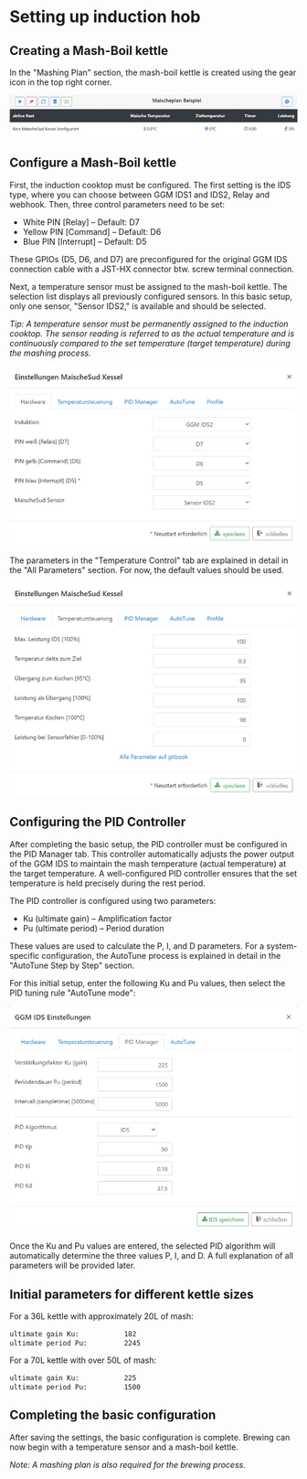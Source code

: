 # Setting up induction hob

## Creating a Mash-Boil kettle

In the "Mashing Plan" section, the mash-boil kettle is created using the gear icon in the top right corner.

![MaischeSud Kessel anlegen](/docs/img/IDS-einrichten.jpg)

## Configure a Mash-Boil kettle

First, the induction cooktop must be configured. The first setting is the IDS type, where you can choose between GGM IDS1 and IDS2, Relay and webhook. Then, three control parameters need to be set:

* White PIN [Relay] – Default: D7
* Yellow PIN [Command] – Default: D6
* Blue PIN [Interrupt] – Default: D5

These GPIOs (D5, D6, and D7) are preconfigured for the original GGM IDS connection cable with a JST-HX connector btw. screw terminal connection.

Next, a temperature sensor must be assigned to the mash-boil kettle. The selection list displays all previously configured sensors. In this basic setup, only one sensor, "Sensor IDS2," is available and should be selected.

_Tip: A temperature sensor must be permanently assigned to the induction cooktop. The sensor reading is referred to as the actual temperature and is continuously compared to the set temperature (target temperature) during the mashing process._

![MaischeSud Kessel konfigurieren](/docs/img/IDS-konfigurieren.jpg)

The parameters in the "Temperature Control" tab are explained in detail in the "All Parameters" section. For now, the default values should be used.

![MaischeSud Kessel konfigurieren](/docs/img/IDS-temperaturen.jpg)

## Configuring the PID Controller

After completing the basic setup, the PID controller must be configured in the PID Manager tab. This controller automatically adjusts the power output of the GGM IDS to maintain the mash temperature (actual temperature) at the target temperature. A well-configured PID controller ensures that the set temperature is held precisely during the rest period.

The PID controller is configured using two parameters:

* Ku (ultimate gain) – Amplification factor
* Pu (ultimate period) – Period duration

These values are used to calculate the P, I, and D parameters. For a system-specific configuration, the AutoTune process is explained in detail in the "AutoTune Step by Step" section.

For this initial setup, enter the following Ku and Pu values, then select the PID tuning rule "AutoTune mode":

![IDS](/docs/img/IDS-AutoTune-erg.jpg)

Once the Ku and Pu values are entered, the selected PID algorithm will automatically determine the three values P, I, and D. A full explanation of all parameters will be provided later.

## Initial parameters for different kettle sizes

For a 36L kettle with approximately 20L of mash:

```text
ultimate gain Ku:           182
ultimate period Pu:         2245
```

For a 70L kettle with over 50L of mash:

```text
ultimate gain Ku:           225
ultimate period Pu:         1500
```

## Completing the basic configuration

After saving the settings, the basic configuration is complete. Brewing can now begin with a temperature sensor and a mash-boil kettle.

_Note: A mashing plan is also required for the brewing process._
